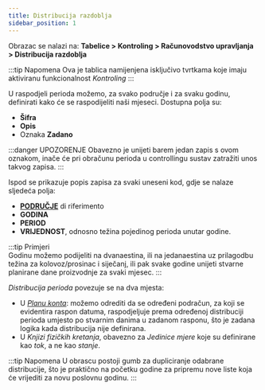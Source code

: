 ```yaml
---
title: Distribucija razdoblja
sidebar_position: 1
---
```


Obrazac se nalazi na: **Tabelice > Kontroling > Računovodstvo upravljanja > Distribucija razdoblja**

:::tip Napomena
Ova je tablica namijenjena isključivo tvrtkama koje imaju aktiviranu funkcionalnost *Kontroling*
:::

U raspodjeli perioda možemo, za svako područje i za svaku godinu, definirati kako će se raspodijeliti naši mjeseci. Dostupna polja su:

- **Šifra**
- **Opis**
- Oznaka **Zadano**

:::danger UPOZORENJE
Obavezno je unijeti barem jedan zapis s ovom oznakom, inače će pri obračunu perioda u controllingu sustav zatražiti unos takvog zapisa.
:::

Ispod se prikazuje popis zapisa za svaki uneseni kod, gdje se nalaze sljedeća polja:
- [**PODRUČJE**](/docs/controlling/controlling-parametrization/controlling-specific-settings/area-types-areas) di riferimento
- **GODINA** 
- **PERIOD**
- **VRIJEDNOST**, odnosno težina pojedinog perioda unutar godine.

:::tip Primjeri  
Godinu možemo podijeliti na dvanaestina, ili na jedanaestina uz prilagodbu težina za kolovoz/prosinac i siječanj, ili pak svake godine unijeti stvarne planirane dane proizvodnje za svaki mjesec.
:::

*Distribucija perioda* povezuje se na dva mjesta: 
- U [*Planu konta*](/docs/erp-home/registers/accounting/analytic-chart-of-accounts): možemo odrediti da se određeni podračun, za koji se evidentira raspon datuma, raspodjeljuje prema određenoj distribuciji perioda umjesto po stvarnim danima u zadanom rasponu, što je zadana logika kada distribucija nije definirana.
- U *Knjizi fizičkih kretanja*, obavezno za *Jedinice mjere* koje su definirane kao *tok*, a ne kao *stanje*.


:::tip Napomena
U obrascu postoji gumb za dupliciranje odabrane distribucije, što je praktično na početku godine za pripremu nove liste koja će vrijediti za novu poslovnu godinu.
:::





